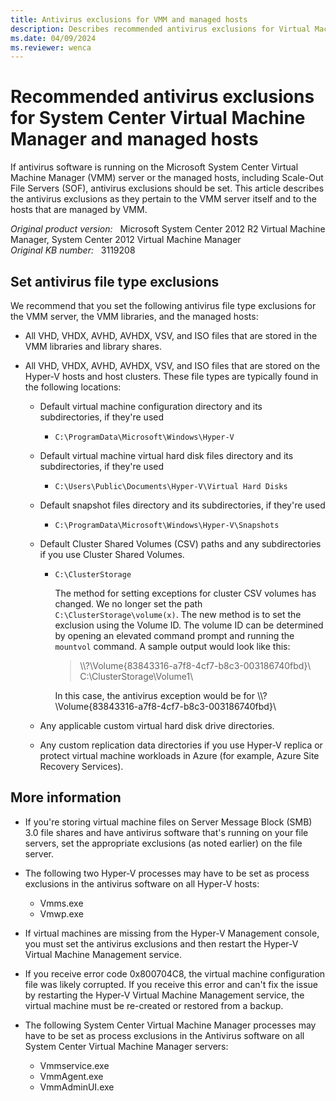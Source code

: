 ```yaml
---
title: Antivirus exclusions for VMM and managed hosts
description: Describes recommended antivirus exclusions for Virtual Machine Manager and managed hosts.
ms.date: 04/09/2024
ms.reviewer: wenca
---
```

# Recommended antivirus exclusions for System Center Virtual Machine Manager and managed hosts

If antivirus software is running on the Microsoft System Center Virtual Machine Manager (VMM) server or the managed hosts, including Scale-Out File Servers (SOF), antivirus exclusions should be set. This article describes the antivirus exclusions as they pertain to the VMM server itself and to the hosts that are managed by VMM.

_Original product version:_ &nbsp; Microsoft System Center 2012 R2 Virtual Machine Manager, System Center 2012 Virtual Machine Manager  
_Original KB number:_ &nbsp; 3119208

## Set antivirus file type exclusions

We recommend that you set the following antivirus file type exclusions for the VMM server, the VMM libraries, and the managed hosts:

- All VHD, VHDX, AVHD, AVHDX, VSV, and ISO files that are stored in the VMM libraries and library shares.

- All VHD, VHDX, AVHD, AVHDX, VSV, and ISO files that are stored on the Hyper-V hosts and host clusters. These file types are typically found in the following locations:

  - Default virtual machine configuration directory and its subdirectories, if they're used
    - `C:\ProgramData\Microsoft\Windows\Hyper-V`

  - Default virtual machine virtual hard disk files directory and its subdirectories, if they're used
    - `C:\Users\Public\Documents\Hyper-V\Virtual Hard Disks`

  - Default snapshot files directory and its subdirectories, if they're used
    - `C:\ProgramData\Microsoft\Windows\Hyper-V\Snapshots`

  - Default Cluster Shared Volumes (CSV) paths and any subdirectories if you use Cluster Shared Volumes.
    - `C:\ClusterStorage`

      The method for setting exceptions for cluster CSV volumes has changed. We no longer set the path `C:\ClusterStorage\volume(x)`. The new method is to set the exclusion using the Volume ID. The volume ID can be determined by opening an elevated command prompt and running the `mountvol` command. A sample output would look like this:
  
      > \\\\?\Volume{83843316-a7f8-4cf7-b8c3-003186740fbd}\  
      > C:\ClusterStorage\Volume1\  
  
      In this case, the antivirus exception would be for \\\\?\Volume{83843316-a7f8-4cf7-b8c3-003186740fbd}\

  - Any applicable custom virtual hard disk drive directories.

  - Any custom replication data directories if you use Hyper-V replica or protect virtual machine workloads in Azure (for example, Azure Site Recovery Services).

## More information

- If you're storing virtual machine files on Server Message Block (SMB) 3.0 file shares and have antivirus software that's running on your file servers, set the appropriate exclusions (as noted earlier) on the file server.

- The following two Hyper-V processes may have to be set as process exclusions in the antivirus software on all Hyper-V hosts:

  - Vmms.exe
  - Vmwp.exe

- If virtual machines are missing from the Hyper-V Management console, you must set the antivirus exclusions and then restart the Hyper-V Virtual Machine Management service.

- If you receive error code 0x800704C8, the virtual machine configuration file was likely corrupted. If you receive this error and can't fix the issue by restarting the Hyper-V Virtual Machine Management service, the virtual machine must be re-created or restored from a backup.

- The following System Center Virtual Machine Manager processes may have to be set as process exclusions in the Antivirus software on all System Center Virtual Machine Manager servers:

  - Vmmservice.exe
  - VmmAgent.exe
  - VmmAdminUI.exe
